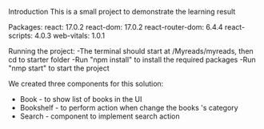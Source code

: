 Introduction
This is a small project to demonstrate the learning result

Packages:
react: 17.0.2
react-dom: 17.0.2
react-router-dom: 6.4.4
react-scripts: 4.0.3
web-vitals: 1.0.1

Running the project:
-The terminal should start at /Myreads/myreads, then cd to starter folder
-Run "npm install" to install the required packages
-Run "nmp start" to start the project

We created three components for this solution:
- Book - to show list of books in the UI
- Bookshelf - to perform action when change the books 's category
- Search - component to implement search action